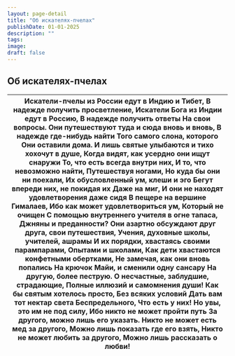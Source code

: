 ```yaml
---
layout: page-detail
title: "Об искателях-пчелах"
publishDate: 01-01-2025
description: ""
tags:
image:
draft: false
---
```


## Об искателях-пчелах
| Искатели-пчелы из России едут в Индию и Тибет,  В надежде получить просветление,  Искатели Бога из Индии едут в Россию,  В надежде получить ответы  На свои вопросы.  Они путешествуют туда и сюда вновь и вновь,  В надежде где-нибудь найти  Того самого слона, которого  Они оставили дома.  И лишь святые улыбаются и тихо хохочут в душе,  Когда видят, как усердно они ищут снаружи  То, что есть всегда внутри них,  И то, что невозможно найти,  Путешествуя ногами,  Но куда бы они ни поехали,  Их обусловленный ум, клеши и эго  Бегут впереди них, не покидая их  Даже на миг,  И они не находят удовлетворения даже сидя  В пещере на вершине Гималаев,  Ибо как может удовлетвориться ум,  Который не очищен  С помощью внутреннего учителя в огне тапаса,  Джняны и преданности?  Они азартно обсуждают друг друга, свои путешествия,  Учения, духовные школы, учителей, ашрамы  И их порядки, хвастаясь своими парампарами,  Опытами и школами,  Как дети хвастаются конфетными обертками,  Не замечая, как они вновь попались  На крючок Майи, и сменили одну сансару  На другую, более пеструю.  О несчастные, заблудшие, страдающие,  Полные иллюзий и самомнения души!  Как бы святым хотелось просто,  Без всяких условий  Дать вам тот нектар света Беспредельного,  Что есть у них! Но увы, это им не под силу,  Ибо никто не может пройти путь  За другого, можно лишь его указать.  Никто не может есть мед за другого,  Можно лишь показать где его взять,  Никто не может любить за другого,  Можно лишь рассказать о любви! |
| ------------------------------------------------------------------------------------------------------------------------------------------------------------------------------------------------------------------------------------------------------------------------------------------------------------------------------------------------------------------------------------------------------------------------------------------------------------------------------------------------------------------------------------------------------------------------------------------------------------------------------------------------------------------------------------------------------------------------------------------------------------------------------------------------------------------------------------------------------------------------------------------------------------------------------------------------------------------------------------------------------------------------------------------------------------------------------------------------------------------------------------------------------------------------------------------------------------------------------------------------------------------------------------------------------------------------------------------------------------------------------------------------------------------------------------------------------------------------------------------------------------------------------------------------------- |
  
  
